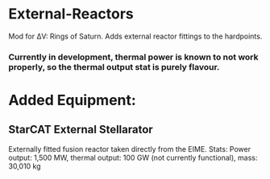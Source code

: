 # External-Reactors
Mod for ΔV: Rings of Saturn. Adds external reactor fittings to the hardpoints.

### Currently in development, thermal power is known to not work properly, so the thermal output stat is purely flavour.

# Added Equipment:
## StarCAT External Stellarator
Externally fitted fusion reactor taken directly from the EIME.
Stats: Power output: 1,500 MW, thermal output: 100 GW (not currently functional), mass: 30,010 kg
